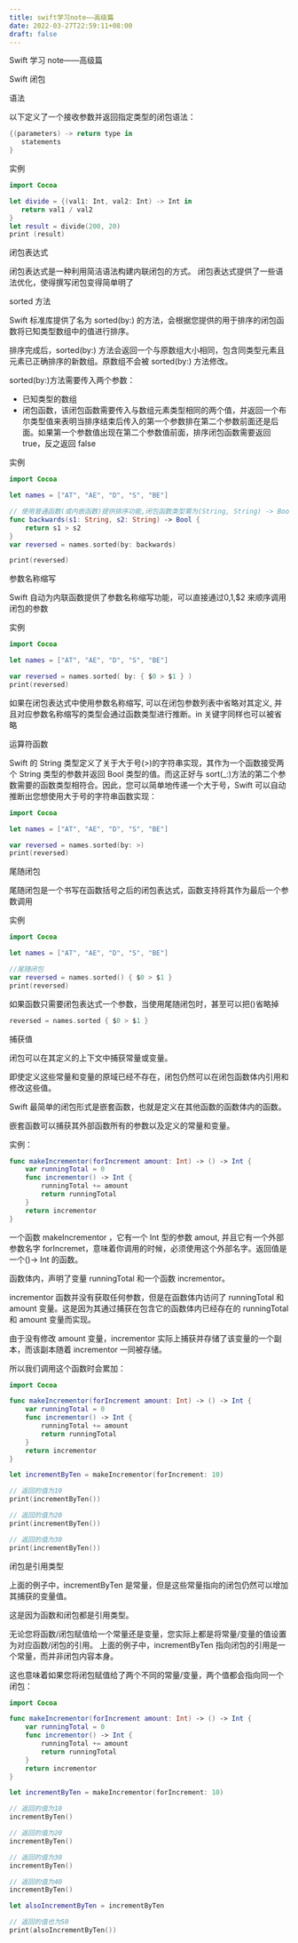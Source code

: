 ```yaml
---
title: swift学习note——高级篇
date: 2022-03-27T22:59:11+08:00
draft: false
---
```


Swift 学习 note——高级篇

Swift 闭包

语法

以下定义了一个接收参数并返回指定类型的闭包语法：

```swift
{(parameters) -> return type in
   statements
}
```

实例

```swift
import Cocoa

let divide = {(val1: Int, val2: Int) -> Int in
   return val1 / val2
}
let result = divide(200, 20)
print (result)
```

闭包表达式

闭包表达式是一种利用简洁语法构建内联闭包的方式。 闭包表达式提供了一些语法优化，使得撰写闭包变得简单明了

sorted 方法

Swift 标准库提供了名为 sorted(by:) 的方法，会根据您提供的用于排序的闭包函数将已知类型数组中的值进行排序。

排序完成后，sorted(by:) 方法会返回一个与原数组大小相同，包含同类型元素且元素已正确排序的新数组。原数组不会被 sorted(by:) 方法修改。

sorted(by:)方法需要传入两个参数：

- 已知类型的数组
- 闭包函数，该闭包函数需要传入与数组元素类型相同的两个值，并返回一个布尔类型值来表明当排序结束后传入的第一个参数排在第二个参数前面还是后面。如果第一个参数值出现在第二个参数值前面，排序闭包函数需要返回 true，反之返回 false

实例

```swift
import Cocoa

let names = ["AT", "AE", "D", "S", "BE"]

// 使用普通函数(或内嵌函数)提供排序功能,闭包函数类型需为(String, String) -> Bool。
func backwards(s1: String, s2: String) -> Bool {
    return s1 > s2
}
var reversed = names.sorted(by: backwards)

print(reversed)
```

参数名称缩写

Swift 自动为内联函数提供了参数名称缩写功能，可以直接通过$0,$1,$2 来顺序调用闭包的参数

实例

```swift
import Cocoa

let names = ["AT", "AE", "D", "S", "BE"]

var reversed = names.sorted( by: { $0 > $1 } )
print(reversed)
```

如果在闭包表达式中使用参数名称缩写, 可以在闭包参数列表中省略对其定义, 并且对应参数名称缩写的类型会通过函数类型进行推断。in 关键字同样也可以被省略

运算符函数

Swift 的 String 类型定义了关于大于号(>)的字符串实现，其作为一个函数接受两个 String 类型的参数并返回 Bool 类型的值。而这正好与 sort(\_:)方法的第二个参数需要的函数类型相符合。因此，您可以简单地传递一个大于号，Swift 可以自动推断出您想使用大于号的字符串函数实现：

```swift
import Cocoa

let names = ["AT", "AE", "D", "S", "BE"]

var reversed = names.sorted(by: >)
print(reversed)
```

尾随闭包

尾随闭包是一个书写在函数括号之后的闭包表达式，函数支持将其作为最后一个参数调用

实例

```swift
import Cocoa

let names = ["AT", "AE", "D", "S", "BE"]

//尾随闭包
var reversed = names.sorted() { $0 > $1 }
print(reversed)
```

如果函数只需要闭包表达式一个参数，当使用尾随闭包时，甚至可以把()省略掉

```swift
reversed = names.sorted { $0 > $1 }
```

捕获值

闭包可以在其定义的上下文中捕获常量或变量。

即使定义这些常量和变量的原域已经不存在，闭包仍然可以在闭包函数体内引用和修改这些值。

Swift 最简单的闭包形式是嵌套函数，也就是定义在其他函数的函数体内的函数。

嵌套函数可以捕获其外部函数所有的参数以及定义的常量和变量。

实例：

```swift
func makeIncrementor(forIncrement amount: Int) -> () -> Int {
    var runningTotal = 0
    func incrementor() -> Int {
        runningTotal += amount
        return runningTotal
    }
    return incrementor
}
```

一个函数 makeIncrementor ，它有一个 Int 型的参数 amout, 并且它有一个外部参数名字 forIncremet，意味着你调用的时候，必须使用这个外部名字。返回值是一个()-> Int 的函数。

函数体内，声明了变量 runningTotal 和一个函数 incrementor。

incrementor 函数并没有获取任何参数，但是在函数体内访问了 runningTotal 和 amount 变量。这是因为其通过捕获在包含它的函数体内已经存在的 runningTotal 和 amount 变量而实现。

由于没有修改 amount 变量，incrementor 实际上捕获并存储了该变量的一个副本，而该副本随着 incrementor 一同被存储。

所以我们调用这个函数时会累加：

```swift
import Cocoa

func makeIncrementor(forIncrement amount: Int) -> () -> Int {
    var runningTotal = 0
    func incrementor() -> Int {
        runningTotal += amount
        return runningTotal
    }
    return incrementor
}

let incrementByTen = makeIncrementor(forIncrement: 10)

// 返回的值为10
print(incrementByTen())

// 返回的值为20
print(incrementByTen())

// 返回的值为30
print(incrementByTen())
```

闭包是引用类型

上面的例子中，incrementByTen 是常量，但是这些常量指向的闭包仍然可以增加其捕获的变量值。

这是因为函数和闭包都是引用类型。

无论您将函数/闭包赋值给一个常量还是变量，您实际上都是将常量/变量的值设置为对应函数/闭包的引用。 上面的例子中，incrementByTen 指向闭包的引用是一个常量，而并非闭包内容本身。

这也意味着如果您将闭包赋值给了两个不同的常量/变量，两个值都会指向同一个闭包：

```swift
import Cocoa

func makeIncrementor(forIncrement amount: Int) -> () -> Int {
    var runningTotal = 0
    func incrementor() -> Int {
        runningTotal += amount
        return runningTotal
    }
    return incrementor
}

let incrementByTen = makeIncrementor(forIncrement: 10)

// 返回的值为10
incrementByTen()

// 返回的值为20
incrementByTen()

// 返回的值为30
incrementByTen()

// 返回的值为40
incrementByTen()

let alsoIncrementByTen = incrementByTen

// 返回的值也为50
print(alsoIncrementByTen())
```
